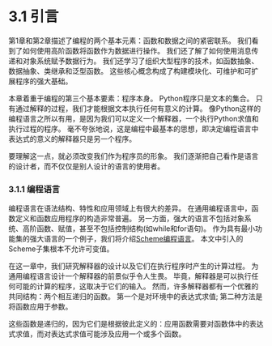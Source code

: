 # 3.1 引言

第1章和第2章描述了编程的两个基本元素：函数和数据之间的紧密联系。 我们看到了如何使用高阶函数将函数作为数据进行操作。 我们还了解了如何使用消息传递和对象系统赋予数据行为。 我们还学习了组织大型程序的技术，如函数抽象、数据抽象、类继承和泛型函数。 这些核心概念构成了构建模块化、可维护和可扩展程序的强大基础。 

本章着重于编程的第三个基本要素：程序本身。 Python程序只是文本的集合。 只有通过解释的过程，我们才能根据文本执行任何有意义的计算。 像Python这样的编程语言之所以有用，是因为我们可以定义一个解释器，一个执行Python求值和执行过程的程序。 毫不夸张地说，这是编程中最基本的思想，即决定编程语言中表达式的意义的解释器只是另一个程序。 

要理解这一点，就必须改变我们作为程序员的形象。 我们逐渐把自己看作是语言的设计者，而不仅仅是别人设计的语言的使用者。

### 3.1.1 编程语言

编程语言在语法结构、特性和应用领域上有很大的差异。 在通用编程语言中，函数定义和函数应用程序的构造非常普遍。 另一方面，强大的语言不包括对象系统、高阶函数、赋值，甚至不包括控制结构\(如while和for语句\)。 作为具有最小功能集的强大语言的一个例子，我们将介绍[Scheme编程语言](https://en.wikipedia.org/wiki/Scheme_%28programming_language%29)。 本文中引入的Scheme子集根本不允许可变值。 

在这一章中，我们研究解释器的设计以及它们在执行程序时产生的计算过程。 为通用编程语言设计一个解释器的前景似乎令人生畏。 毕竟，解释器是可以执行任何可能的计算的程序，这取决于它们的输入。 然而，许多解释器都有一个优雅的共同结构：两个相互递归的函数。 第一个是对环境中的表达式求值; 第二种方法是将函数应用于参数。 

这些函数是递归的，因为它们是根据彼此定义的：应用函数需要对函数体中的表达式求值，而对表达式求值可能涉及应用一个或多个函数。

